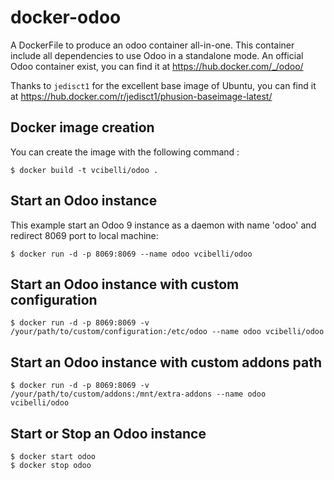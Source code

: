 # docker-odoo

A DockerFile to produce an odoo container all-in-one. This container include all dependencies to use Odoo in a standalone mode.
An official Odoo container exist, you can find it at https://hub.docker.com/_/odoo/

Thanks to `jedisct1` for the excellent base image of Ubuntu, you can find it at https://hub.docker.com/r/jedisct1/phusion-baseimage-latest/

## Docker image creation

You can create the image with the following command :
```
$ docker build -t vcibelli/odoo .
```

## Start an Odoo instance
This example start an Odoo 9 instance as a daemon with name 'odoo' and redirect 8069 port to local machine:
```
$ docker run -d -p 8069:8069 --name odoo vcibelli/odoo
```

## Start an Odoo instance with custom configuration
```
$ docker run -d -p 8069:8069 -v /your/path/to/custom/configuration:/etc/odoo --name odoo vcibelli/odoo
```

## Start an Odoo instance with custom addons path
```
$ docker run -d -p 8069:8069 -v /your/path/to/custom/addons:/mnt/extra-addons --name odoo vcibelli/odoo
```

## Start or Stop an Odoo instance
```
$ docker start odoo
$ docker stop odoo
```
